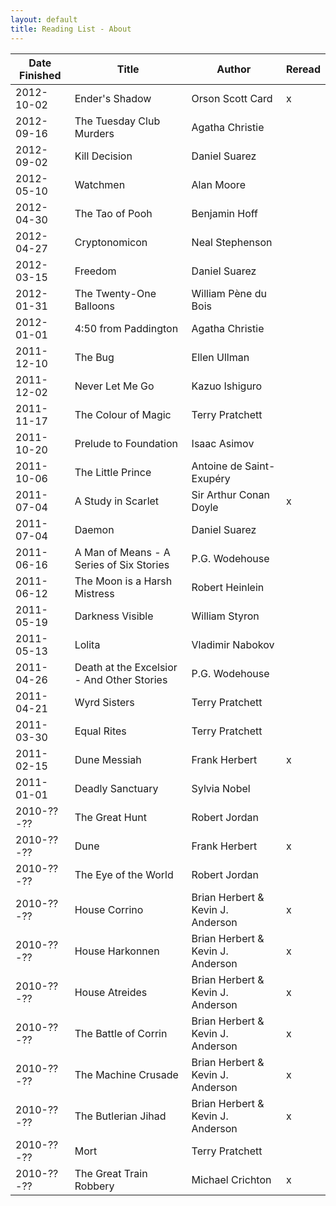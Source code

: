 ```yaml
---
layout: default
title: Reading List - About
---
```


Date Finished | Title                       | Author                            | Reread
------------- | --------------------------- | --------------------------------- | --------
  2012-10-02  | Ender's Shadow              | Orson Scott Card                  | x
  2012-09-16  | The Tuesday Club Murders    | Agatha Christie                   |
  2012-09-02  | Kill Decision               | Daniel Suarez                     |
  2012-05-10  | Watchmen                    | Alan Moore                        |
  2012-04-30  | The Tao of Pooh             | Benjamin Hoff                     |
  2012-04-27  | Cryptonomicon               | Neal Stephenson                   |
  2012-03-15  | Freedom                     | Daniel Suarez                     |
  2012-01-31  | The Twenty-One Balloons     | William P&egrave;ne du Bois       |
  2012-01-01  | 4:50 from Paddington        | Agatha Christie                   |
  2011-12-10  | The Bug                     | Ellen Ullman                      |
  2011-12-02  | Never Let Me Go             | Kazuo Ishiguro                    |
  2011-11-17  | The Colour of Magic         | Terry Pratchett                   |
  2011-10-20  | Prelude to Foundation       | Isaac Asimov                      | 
  2011-10-06  | The Little Prince           | Antoine de Saint-Exup&eacute;ry   | 
  2011-07-04  | A Study in Scarlet          | Sir Arthur Conan Doyle            | x
  2011-07-04  | Daemon                      | Daniel Suarez                     |
  2011-06-16  | A Man of Means - A Series of Six Stories | P.G. Wodehouse       |
  2011-06-12  | The Moon is a Harsh Mistress| Robert Heinlein                   |
  2011-05-19  | Darkness Visible            | William Styron                    |
  2011-05-13  | Lolita                      | Vladimir Nabokov                  |
  2011-04-26  | Death at the Excelsior - And Other Stories | P.G. Wodehouse     |
  2011-04-21  | Wyrd Sisters                | Terry Pratchett                   |
  2011-03-30  | Equal Rites                 | Terry Pratchett                   |
  2011-02-15  | Dune Messiah                | Frank Herbert                     | x
  2011-01-01  | Deadly Sanctuary            | Sylvia Nobel                      |
  2010-??-??  | The Great Hunt              | Robert Jordan                     |
  2010-??-??  | Dune                        | Frank Herbert                     | x
  2010-??-??  | The Eye of the World        | Robert Jordan                     |
  2010-??-??  | House Corrino               | Brian Herbert & Kevin J. Anderson | x
  2010-??-??  | House Harkonnen             | Brian Herbert & Kevin J. Anderson | x
  2010-??-??  | House Atreides              | Brian Herbert & Kevin J. Anderson | x
  2010-??-??  | The Battle of Corrin        | Brian Herbert & Kevin J. Anderson | x
  2010-??-??  | The Machine Crusade         | Brian Herbert & Kevin J. Anderson | x
  2010-??-??  | The Butlerian Jihad         | Brian Herbert & Kevin J. Anderson | x
  2010-??-??  | Mort                        | Terry Pratchett                   |
  2010-??-??  | The Great Train Robbery     | Michael Crichton                  | x

